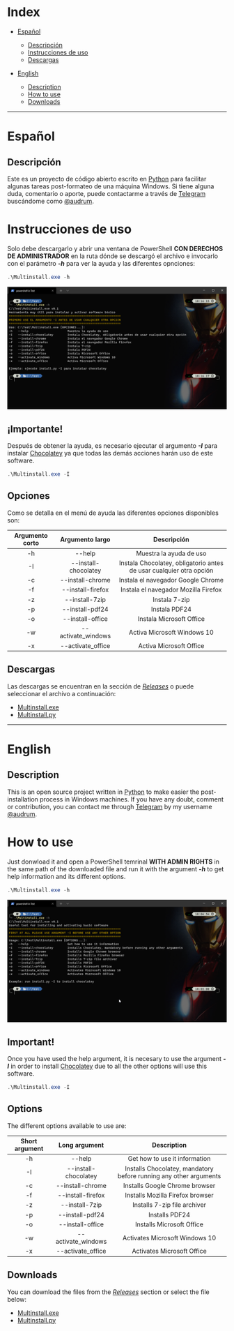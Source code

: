 # Index
* [Español](https://github.com/Audrum/windows_activators#espa%C3%B1ol)
    * [Descripción](https://github.com/Audrum/windows_activators#descripci%C3%B3n)
    * [Instrucciones de uso]()
    * [Descargas](https://github.com/Audrum/windows_activators#descargas)

* [English](https://github.com/Audrum/windows_activators#english)
    * [Description](https://github.com/Audrum/windows_activators#description)
    * [How to use]()
    * [Downloads](https://github.com/Audrum/windows_activators#downloads)

---

# Español

## Descripción

Este es un proyecto de código abierto escrito en [Python](https://www.python.org) para facilitar algunas tareas post-formateo de una máquina Windows. Si tiene alguna duda, comentario o aporte, puede contactarme a través de [Telegram](https://telegram.org) buscándome como [@audrum](https://t.me/audrum).


# Instrucciones de uso

Solo debe descargarlo y abrir una ventana de PowerShell **CON DERECHOS DE ADMINISTRADOR** en la ruta dónde se descargó el archivo e invocarlo con el parámetro _**-h**_ para ver la ayuda y las diferentes opnciones:

```PowerShell
.\Multinstall.exe -h
```

![Multinstall Options](assets/WindowsTerminal_FGiLu918eP.png)

## ¡Importante!

Después de obtener la ayuda, es necesario ejecutar el argumento _**-I**_ para instalar [Chocolatey](https://chocolatey.org/) ya que todas las demás acciones harán uso de este software.

```PowerShell
.\Multinstall.exe -I
```

## Opciones

Como se detalla en el menú de ayuda las diferentes opciones disponibles son:

| Argumento corto | Argumento largo | Descripción |
|:---------------:|:---------------:|:-----------:|
| -h | --help | Muestra la ayuda de uso |
| -I | --install-chocolatey | Instala Chocolatey, obligatorio antes de usar cualquier otra opción |
| -c| --install-chrome | Instala el navegador Google Chrome |
| -f | --install-firefox | Instala el navegador Mozilla Firefox |
| -z | --install-7zip | Instala 7-zip |
| -p | --install-pdf24 | Instala PDF24 |
| -o | --install-office | Instala Microsoft Office |
| -w | --activate_windows | Activa Microsoft Windows 10 |
| -x | --activate_office | Activa Microsoft Office |

## Descargas

Las descargas se encuentran en la sección de [_Releases_](https://github.com/Audrum/windows_activators/releases) o puede seleccionar el archivo a continuación:

* [Multinstall.exe]()
* [Multinstall.py]()

---

# English

## Description

This is an open source project written in [Python](https://www.python.org) to make easier the post-installation process in Windows machines. If you have any doubt, comment or contribution, you can contact me through [Telegram](https://telegram.org) by my username [@audrum](https://t.me/audrum).

# How to use

Just donwload it and open a PowerShell temrinal **WITH ADMIN RIGHTS** in the same path of the downloaded file and run it with the argument _**-h**_ to get help information and its different options.

```PowerShell
.\Multinstall.exe -h
```

![Checking Chocolatey](assets/WindowsTerminal_sqYRufjBaZ.png)

## Important!

Once you have used the help argument, it is necesary to use the argument _**-I**_ in order to install [Chocolatey](https://chocolatey.org/) due to all the other options will use this software.

```PowerShell
.\Multinstall.exe -I
```

## Options

The different options available to use are:

| Short argument | Long argument | Description |
|:---------------:|:---------------:|:-----------:|
| -h | --help | Get how to use it information |
| -I | --install-chocolatey | Installs Chocolatey, mandatory before running any other arguments |
| -c| --install-chrome | Installs Google Chrome browser |
| -f | --install-firefox | Installs Mozilla Firefox browser |
| -z | --install-7zip | Installs 7-zip file archiver |
| -p | --install-pdf24 | Installs PDF24 |
| -o | --install-office | Installs Microsoft Office |
| -w | --activate_windows | Activates Microsoft Windows 10 |
| -x | --activate_office | Activates Microsoft Office |

## Downloads

You can download the files from the [_Releases_](https://github.com/Audrum/windows_activators/releases) section or select the file below:

* [Multinstall.exe]()
* [Multinstall.py]()
